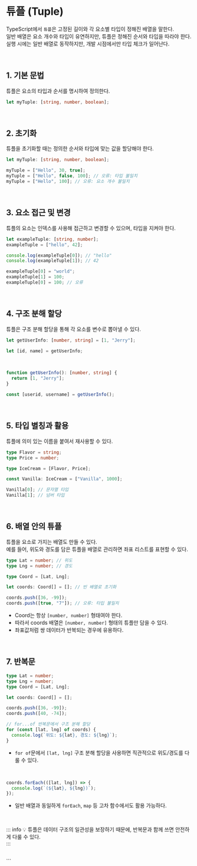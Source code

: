 # 튜플 (Tuple)

TypeScript에서 `튜플`은 고정된 길이와 각 요소별 타입이 정해진 배열을 말한다.  
일반 배열은 요소 개수와 타입이 유연하지만, 튜플은 정해진 순서와 타입을 따라야 한다.  
실행 시에는 일반 배열로 동작하지만, 개발 시점에서만 타입 체크가 일어난다.

<br>

## 1. 기본 문법

튜플은 요소의 타입과 순서를 명시하여 정의한다.

```ts
let myTuple: [string, number, boolean];
```

<br>

## 2. 초기화

튜플을 초기화할 때는 정의한 순서와 타입에 맞는 값을 할당해야 한다.

```ts
let myTuple: [string, number, boolean];

myTuple = ["Hello", 30, true];
myTuple = ["Hello", false, 100]; // 오류: 타입 불일치
myTuple = ["Hello", 100]; // 오류: 요소 개수 불일치
```

<br>

## 3. 요소 접근 및 변경

튜플의 요소는 인덱스를 사용해 접근하고 변경할 수 있으며, 타입을 지켜야 한다.

```ts
let exampleTuple: [string, number];
exampleTuple = ["hello", 42];

console.log(exampleTuple[0]); // "hello"
console.log(exampleTuple[1]); // 42

exampleTuple[0] = "world";
exampleTuple[1] = 100;
exampleTuple[0] = 100; // 오류
```

<br>

## 4. 구조 분해 할당

튜플은 구조 분해 할당을 통해 각 요소를 변수로 뽑아낼 수 있다.

```ts
let getUserInfo: [number, string] = [1, "Jerry"];

let [id, name] = getUserInfo;
```

<br>

```ts
function getUserInfo(): [number, string] {
  return [1, "Jerry"];
}

const [userid, username] = getUserInfo();
```

<br>

## 5. 타입 별칭과 활용

튜플에 의미 있는 이름을 붙여서 재사용할 수 있다.

```ts
type Flavor = string;
type Price = number;

type IceCream = [Flavor, Price];

const Vanilla: IceCream = ["Vanilla", 1000];

Vanilla[0]; // 문자열 타입
Vanilla[1]; // 넘버 타입
```

<br>

## 6. 배열 안의 튜플

튜플을 요소로 가지는 배열도 만들 수 있다.  
예를 들어, 위도와 경도를 담은 튜플을 배열로 관리하면 좌표 리스트를 표현할 수 있다.

```ts
type Lat = number; // 위도
type Lng = number; // 경도

type Coord = [Lat, Lng];

let coords: Coord[] = []; // 빈 배열로 초기화

coords.push([36, -99]);
coords.push([true, "7"]); // 오류: 타입 불일치
```

- Coord는 항상 `[number, number]` 형태여야 한다.
- 따라서 coords 배열은 `[number, number]` 형태의 튜플만 담을 수 있다.
- 좌표값처럼 쌍 데이터가 반복되는 경우에 유용하다.

<br>

## 7. 반복문

```ts
type Lat = number;
type Lng = number;
type Coord = [Lat, Lng];

let coords: Coord[] = [];

coords.push([36, -99]);
coords.push([40, -74]);

// for...of 반복문에서 구조 분해 할당
for (const [lat, lng] of coords) {
  console.log(`위도: ${lat}, 경도: ${lng}`);
}
```

- `for of`문에서 `[lat, lng]` 구조 분해 할당을 사용하면 직관적으로 위도/경도를 다룰 수 있다.

<br>

```ts
coords.forEach(([lat, lng]) => {
  console.log(`(${lat}, ${lng})`);
});
```

- 일반 배열과 동일하게 `forEach`, `map` 등 고차 함수에서도 활용 가능하다.

<br>

::: info 💡 튜플은 데이터 구조의 일관성을 보장하기 때문에, 반복문과 함께 쓰면 안전하게 다룰 수 있다.
<br>
:::

<br>
<Comment/>
```
